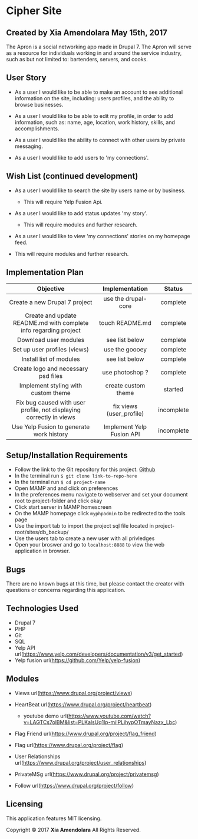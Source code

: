 # Cipher Site

## Created by Xia Amendolara May 15th, 2017

  The Apron is a social networking app made in Drupal 7. The Apron will serve as a resource for individuals working in and around the service industry, such as but not limited to: bartenders, servers, and cooks.

## User Story

* As a user I would like to be able to make an account to see additional information on the site, including: users profiles, and the ability to browse businesses.

* As a user I would like to be able to edit my profile, in order to add information, such as: name, age, location, work history, skills, and accomplishments.

* As a user I would like the ability to connect with other users by private messaging.

* As a user I would like to add users to 'my connections'.


## Wish List (continued development)

* As a user I would like to search the site by  users name or by business.
  * This will require Yelp Fusion Api.

* As a user I would like to add status updates 'my story'.
  * This will require modules and further research.

* As a user I would like to view 'my connections' stories on my homepage feed.
* This will require modules and further research.

## Implementation Plan

| Objective | Implementation | Status |
|:-------------:|:-------------:|:-------------:|
| Create a new Drupal 7 project | use the drupal-core | complete |
| Create and update README.md with complete info regarding project | touch README.md | complete |
| Download user modules | see list below | complete |
| Set up user profiles (views) | use the goooey | complete |
| Install list of modules | see list below | complete |
| Create logo and necessary psd files | use photoshop ? | complete |
| Implement styling with custom theme | create custom theme | started |
| Fix bug caused with user profile, not displaying correctly in views | fix views (user_profile) | incomplete |
| Use Yelp Fusion to generate work history |  Implement Yelp Fusion API | incomplete |



## Setup/Installation Requirements

  * Follow the link to the Git repository for this project. [Github](https://github.com/Xesme/cameron-coffee.git)
  * In the terminal run `$ git clone link-to-repo-here`
  * In the terminal run `$ cd project-name`
  * Open MAMP and and click on preferences
  * In the preferences menu navigate to webserver and set your document root to project-folder and click okay
  * Click start server in MAMP homescreen
  * On the MAMP homepage click `myphpadmin` to be redirected to the tools page
  * Use the import tab to import the project sql file located in project-root/sites/db_backup/
  * Use the users tab to create a new user with all privledges
  * Open your broswer and go to `localhost:8888` to view the web application in browser.

## Bugs

There are no known bugs at this time, but please contact the creator with questions or concerns regarding this application.

## Technologies Used
* Drupal 7
* PHP
* Git
* SQL
* Yelp API url(https://www.yelp.com/developers/documentation/v3/get_started)
* Yelp fusion url(https://github.com/Yelp/yelp-fusion)

## Modules

* Views url(https://www.drupal.org/project/views)
* HeartBeat url(https://www.drupal.org/project/heartbeat)
  * youtube demo url(https://www.youtube.com/watch?v=LAGTCs7olBM&list=PLKalsUq1lp-milPLihypOTmayNazx_Lbc)

* Flag Friend url(https://www.drupal.org/project/flag_friend)
* Flag url(https://www.drupal.org/project/flag)
* User Relationships url(https://www.drupal.org/project/user_relationships)
* PrivateMSg url(https://www.drupal.org/project/privatemsg)
* Follow url(https://www.drupal.org/project/follow)

## Licensing
This application features MIT licensing.

Copyright &copy; 2017 **Xia Amendolara** All Rights Reserved.
